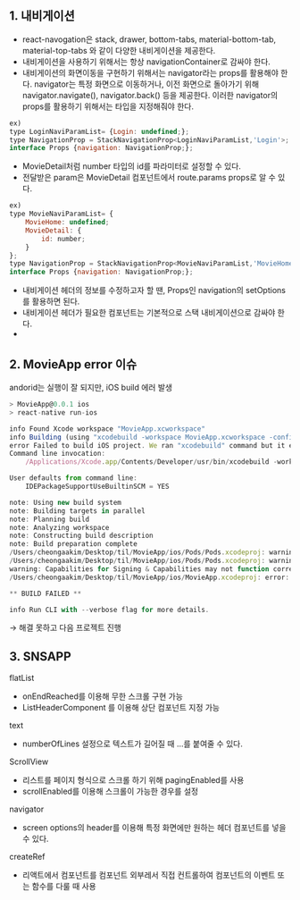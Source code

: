 ## 1. 내비게이션

- react-navogation은 stack, drawer, bottom-tabs, material-bottom-tab, material-top-tabs 와 같이 다양한 내비게이션을 제공한다.
- 내비게이션을 사용하기 위해서는 항상 navigationContainer로 감싸야 한다.
- 내비게이션의 화면이동을 구현하기 위해서는 navigator라는 props를 활용해야 한다. navigator는 특정 화면으로 이동하거나, 이전 화면으로 돌아가기 위해 navigator.navigate(), navigator.back() 등을 제공한다. 이러한 navigator의 props를 활용하기 위해서는 타입을 지정해줘야 한다.

```jsx
ex)
type LoginNaviParamList= {Login: undefined;};
type NavigationProp = StackNavigationProp<LoginNaviParamList,'Login'>;
interface Props {navigation: NavigationProp;};
```

- MovieDetail처럼 number 타입의 id를 파라미터로 설정할 수 있다.
- 전달받은 param은 MovieDetail 컴포넌트에서 route.params props로 알 수 있다.

```jsx
ex)
type MovieNaviParamList= {
	MovieHome: undefined;
	MovieDetail: {
		id: number;
	}
};
type NavigationProp = StackNavigationProp<MovieNaviParamList,'MovieHome'>;
interface Props {navigation: NavigationProp;};
```

- 내비게이션 헤더의 정보를 수정하고자 할 땐, Props인 navigation의 setOptions를 활용하면 된다.
- 내비게이션 헤더가 필요한 컴포넌트는 기본적으로 스택 내비게이션으로 감싸야 한다.
- 

## 2.  MovieApp error 이슈

andorid는 실행이 잘 되지만, iOS build 에러 발생 

```jsx
> MovieApp@0.0.1 ios
> react-native run-ios

info Found Xcode workspace "MovieApp.xcworkspace"
info Building (using "xcodebuild -workspace MovieApp.xcworkspace -configuration Debug -scheme MovieApp -destination id=DC93AECE-E524-4C0D-BB15-E70E2C21577F")
error Failed to build iOS project. We ran "xcodebuild" command but it exited with error code 65. To debug build logs further, consider building your app with Xcode.app, by opening MovieApp.xcworkspace.
Command line invocation:
    /Applications/Xcode.app/Contents/Developer/usr/bin/xcodebuild -workspace MovieApp.xcworkspace -configuration Debug -scheme MovieApp -destination id=DC93AECE-E524-4C0D-BB15-E70E2C21577F

User defaults from command line:
    IDEPackageSupportUseBuiltinSCM = YES

note: Using new build system
note: Building targets in parallel
note: Planning build
note: Analyzing workspace
note: Constructing build description
note: Build preparation complete
/Users/cheongaakim/Desktop/til/MovieApp/ios/Pods/Pods.xcodeproj: warning: The iOS Simulator deployment target 'IPHONEOS_DEPLOYMENT_TARGET' is set to 8.0, but the range of supported deployment target versions is 9.0 to 14.5.99. (in target 'boost-for-react-native' from project 'Pods')
/Users/cheongaakim/Desktop/til/MovieApp/ios/Pods/Pods.xcodeproj: warning: The iOS Simulator deployment target 'IPHONEOS_DEPLOYMENT_TARGET' is set to 7.0, but the range of supported deployment target versions is 9.0 to 14.5.99. (in target 'react-native-splash-screen' from project 'Pods')
warning: Capabilities for Signing & Capabilities may not function correctly because its entitlements use a placeholder team ID. To resolve this, select a development team in the MovieApp editor. (in target 'MovieApp' from project 'MovieApp')
/Users/cheongaakim/Desktop/til/MovieApp/ios/MovieApp.xcodeproj: error: The linked library 'libPods-MovieApp.a' is missing one or more architectures required by this target: x86_64. (in target 'MovieApp' from project 'MovieApp')

** BUILD FAILED **

info Run CLI with --verbose flag for more details.
```

→ 해결 못하고 다음 프로젝트 진행

## 3. SNSAPP

flatList

- onEndReached를 이용해 무한 스크롤 구현 가능
- ListHeaderComponent 를 이용해 상단 컴포넌트 지정 가능

text 

- numberOfLines 설정으로 텍스트가 길어질 때 ...를 붙여줄 수 있다.

ScrollView

- 리스트를 페이지 형식으로 스크롤 하기 위해 pagingEnabled를 사용
- scrollEnabled를 이용해 스크롤이 가능한 경우를 설정

navigator

- screen options의 header를 이용해 특정 화면에만 원하는 헤더 컴포넌트를 넣을 수 있다.

createRef

- 리액트에서 컴포넌트를 컴포넌트 외부레서 직접 컨트롤하여 컴포넌트의 이벤트 또는 함수를 다룰 때 사용